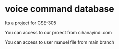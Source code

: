 # voice command database
 Its a project for CSE-305

You can access to our project from cihanayindi.com

You can access to user manuel file from main branch
